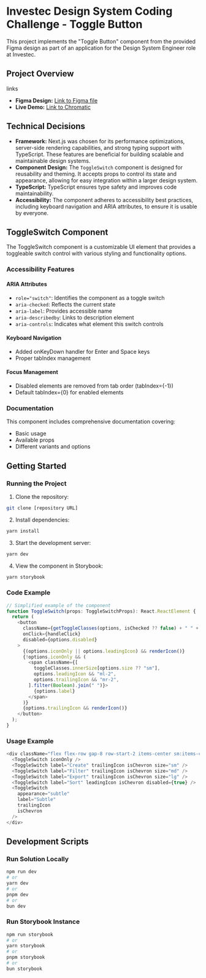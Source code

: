 # Investec Design System Coding Challenge - Toggle Button

This project implements the "Toggle Button" component from the provided Figma design as part of an application for the Design System Engineer role at Investec.

## Project Overview

links

- **Figma Design:** [Link to Figma file](https://www.figma.com/design/b5NswTkSDEC3igrYkqfdf4/IDS---Assessment-(2024-11-13-Jaco-Kotzee)?node-id=1-9954&t=8AkGpGfa2JEYZbYv-1)
- **Live Demo:** [Link to Chromatic](https://673b9400d5550feb1975d271-yqojskobdp.chromatic.com/)


## Technical Decisions

- **Framework:** Next.js was chosen for its performance optimizations, server-side rendering capabilities, and strong typing support with TypeScript. These features are beneficial for building scalable and maintainable design systems.
- **Component Design:** The `ToggleSwitch` component is designed for reusability and theming. It accepts props to control its state and appearance, allowing for easy integration within a larger design system.
- **TypeScript:** TypeScript ensures type safety and improves code maintainability.
- **Accessibility:** The component adheres to accessibility best practices, including keyboard navigation and ARIA attributes, to ensure it is usable by everyone.

## ToggleSwitch Component

The ToggleSwitch component is a customizable UI element that provides a toggleable switch control with various styling and functionality options.

### Accessibility Features

#### ARIA Attributes
- `role="switch"`: Identifies the component as a toggle switch
- `aria-checked`: Reflects the current state
- `aria-label`: Provides accessible name
- `aria-describedby`: Links to description element
- `aria-controls`: Indicates what element this switch controls

#### Keyboard Navigation
- Added onKeyDown handler for Enter and Space keys
- Proper tabIndex management

#### Focus Management
- Disabled elements are removed from tab order (tabIndex={-1})
- Default tabIndex={0} for enabled elements

### Documentation
This component includes comprehensive documentation covering:
- Basic usage
- Available props
- Different variants and options

## Getting Started

### Running the Project

1. Clone the repository:
```bash
git clone [repository URL]
```

2. Install dependencies:
```bash
yarn install
```

3. Start the development server:
```bash
yarn dev
```

4. View the component in Storybook:
```bash
yarn storybook
```

### Code Example

```typescript
// Simplified example of the component
function ToggleSwitch(props: ToggleSwitchProps): React.ReactElement {
  return (
    <button 
      className={getToggleClasses(options, isChecked ?? false) + " " + toggleClasses.outerSize[options.size ?? "sm"]}
      onClick={handleClick}
      disabled={options.disabled}
    >
      {(options.iconOnly || options.leadingIcon) && renderIcon()} 
      {!options.iconOnly && (
        <span className={[
          toggleClasses.innerSize[options.size ?? "sm"],
          options.leadingIcon && "ml-2", 
          options.trailingIcon && "mr-2", 
        ].filter(Boolean).join(" ")}>
          {options.label} 
        </span>
      )}
      {options.trailingIcon && renderIcon()} 
    </button>
  );
}
```

### Usage Example
```typescript
<div className="flex flex-row gap-8 row-start-2 items-center sm:items-center">
  <ToggleSwitch iconOnly />
  <ToggleSwitch label="Create" trailingIcon isChevron size="sm" />
  <ToggleSwitch label="Filter" trailingIcon isChevron size="md" />
  <ToggleSwitch label="Export" trailingIcon isChevron size="lg" />
  <ToggleSwitch label="Sort" leadingIcon isChevron disabled={true} />
  <ToggleSwitch
    appearance="subtle"
    label="Subtle"
    trailingIcon
    isChevron
  />
</div>
```

## Development Scripts

### Run Solution Locally
```bash
npm run dev
# or
yarn dev
# or
pnpm dev
# or
bun dev
```

### Run Storybook Instance
```bash
npm run storybook
# or
yarn storybook
# or
pnpm storybook
# or
bun storybook
```



